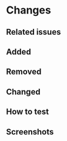 # Changes

## Related issues

<!--- Add link to issue  -->

## Added

<!--- What is new on this code? -->

## Removed

<!--- What was removed? -->

## Changed

<!--- What has been changed? -->

## How to test

<!--- Add some steps or scenarios of how to test and validate these changes -->

## Screenshots

<!--- In case of any visual changes, add some screenshots here -->
